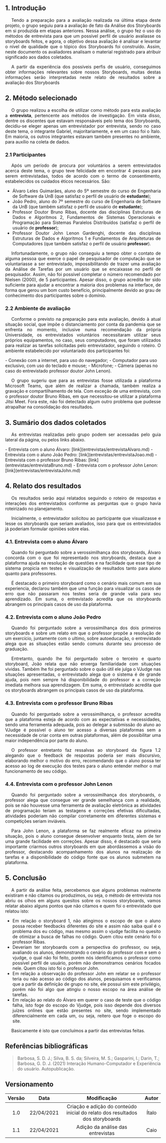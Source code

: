 ## 1. Introdução

<p style="text-indent: 20px; text-align: justify"> 
Tendo a preparação para a avaliação realizada na última etapa deste projeto, o grupo seguiu para a avaliação de fato da Análise dos Storyboards em si produzida em etapas anteriores. Nessa análise, o grupo fez o uso do métodos de entrevista para que um possível perfil de usuário avaliasse os storyboards feitos, e agora, o objetivo dessa avaliação é analisar e levantar o nível de qualidade que o tópico dos Storyboards foi construído.  Assim, neste documento os avaliadores analisam o material registrado para atribuir significado aos dados coletados.
</p>
<p style="text-indent: 20px; text-align: justify"> 
A partir da experiência dos possíveis perfis de usuário, conseguimos obter informações relevantes sobre nossos Storyboards, muitas destas informações serão interpretadas neste relato de resultados sobre a avaliação dos Storyboards
</p>

## 2. Método selecionado

<p style="text-indent: 20px; text-align: justify"> 
O grupo realizou a escolha de utilizar como método para esta avaliação a <b>entrevista</b>, pertencente aos métodos de investigação. Em vista disso, dentre os discentes que estavam responsáveis pelo tema dos Storyboards, decidiu-se eleger apenas um entrevistador por entrevista, sendo no caso deste tema, o integrante Gabriel, majoritariamente, e em um caso foi o Ítalo. Em maioria, os outros integrantes estavam também presentes no ambiente, para auxílio na coleta de dados.
</p>

### 2.1 Participantes

<p style="text-indent: 20px; text-align: justify"> 
Após um período de procura por voluntários a serem entrevistados acerca deste tema, o grupo teve felicidade em encontrar 4 pessoas para serem entrevistadas, todos de acordo com o termo de consentimento, estabelecidos os cuidados éticos necessários. São:
</p>

- <div style="text-align: justify">Álvaro Leles Guimarães, aluno do 5º semestre do curso de Engenharia de Software da UnB (que satisfaz o perfil de usuário de <b>estudante</b>);</div>
- <div style="text-align: justify">João Pedro, aluno do 7º semestre do curso de Engenharia de Software da UnB (que também satisfaz o perfil de usuário de <b>estudante</b>);</div>
- <div style="text-align: justify">Professor Doutor Bruno Ribas, docente das disciplinas Estruturas de Dados e Algoritmos 2, Fundamentos de Sistemas Operacionais e Programação para Sistemas Paralelos Distribuídos (satisfaz o perfil de usuário de <b>professor</b>);</div>
- <div style="text-align: justify">Professor Doutor John Lenon Gardenghi, docente das disciplinas Estruturas de Dados e Algoritmos 1 e Fundamentos de Arquiteturas de Computadores (que também satisfaz o perfil de usuário <b>professor</b>).</div>

<p style="text-indent: 20px; text-align: justify"> 
Infortunadamente, o grupo não conseguiu a tempo obter o contato de alguma pessoa que exerce o papel de pesquisador de computação que se voluntariasse a ser entrevistado, impossibilitando de trazer uma avaliação da Análise de Tarefas por um usuário que se encaixasse no perfil de pesquisador. Assim, não foi possível completar o número recomendado por Nielsen (2000), de 5 participantes. Apesar disso, o grupo acredita ter sido suficiente para ajudar a encontrar a maioria dos problemas na interface, de forma que gerou um bom custo benefício, principalmente devido ao grau de conhecimento dos participantes sobre o domínio.
</p>

### 2.2 Ambiente de avaliação

<p style="text-indent: 20px; text-align: justify"> 
Conforme o previsto na preparação para esta avaliação, devido à atual situação social, que impõe o distanciamento por conta da pandemia que se enfrenta no momento, inclusive numa recomendação da própria Universidade, os entrevistados voluntários necessitaram utilizar seus próprios equipamentos, no caso, seus computadores, que foram utilizados para realizar as tarefas solicitadas pelo entrevistador, seguindo o roteiro. O ambiente estabelecido por voluntariado dos participantes foi:
</p>
- Conexão com a internet, para uso do navegador;
- Computador para uso exclusivo, com uso do teclado e mouse;
- Microfone;
- Câmera (apenas no caso do entrevistado professor doutor John Lenon).
<p style="text-indent: 20px; text-align: justify"> 
O grupo sugeriu que para as entrevistas fosse utilizada a plataforma Microsoft Teams, que além de realizar a chamada, também realiza a gravação e compartilhamento de tela. Com exceção de uma entrevista, com o professor doutor Bruno Ribas, em que necessitou-se utilizar a plataforma Jitsi Meet. Fora este, não foi detectado algum outro problema que pudesse atrapalhar na consolidação dos resultados.
</p>

## 3. Sumário dos dados coletados

<p style="text-indent: 20px; text-align: justify"> 
As entrevistas realizadas pelo grupo podem ser acessadas pelo guia lateral da página, ou pelos links abaixo.
</p>
- Entrevista com o aluno Álvaro: [link](entrevistas/entrevistaAlvaro.md) 
- Entrevista com o aluno João Pedro: [link](entrevistas/entrevistaJoao.md)
- Entrevista com o professor Bruno Ribas: [link](entrevistas/entrevistaBruno.md)
- Entrevista com o professor John Lenon: [link](entrevistas/entrevistaJohn.md)

## 4. Relato dos resultados

<p style="text-indent: 20px; text-align: justify"> 
Os resultados serão aqui relatados seguindo o roteiro de respostas e interações dos entrevistados conforme as perguntas que o grupo havia roteirizado no planejamento.
</p>
<p style="text-indent: 20px; text-align: justify">
Inicialmente, o entrevistador solicitou ao participante que visualizasse e lesse os storyboards que seriam avaliados, isso para que os entrevistados já poderiam formular opiniões sobre elas.
</p>

### 4.1. Entrevista com o aluno Álvaro

<p style="text-indent: 20px; text-align: justify">
Quando foi perguntado sobre a verossimilhança dos storyboards, Álvaro concorda com o que foi representado nos storyboards, destaca que a plataforma ajuda na resolução de questões e na facilidade que esse tipo de sistema propicia em testes e visualização de resultados tanto para aluno quanto para professores.
</p>
<p style="text-indent: 20px; text-align: justify">
É destacado o primeiro storyboard como o cenário mais comum em sua experiencia, declarou também que uma função para visualizar os casos de erro que não passaram nos testes seria de grande valia para seu aprendizado. Em suma, o entrevistado acredita que os storyboards abrangem os principais casos de uso da plataforma.
</p>

### 4.2. Entrevista com o aluno João Pedro

<p style="text-indent: 20px; text-align: justify">
Quando foi perguntado sobre a verossimilhança dos dois primeiros storyboards e sobre um relato em que o professor propõe a resolução de um exercício, juntamente com o ultimo, sobre autoeducação, o entrevistado alega que as situações estão sendo comuns durante seu processo de graduação.
</p>
<p style="text-indent: 20px; text-align: justify">
Entretanto, quando lhe foi perguntado sobre o terceiro e quarto storyboard, João relata que não enxerga familiaridade com situações vividas.
Também lhe foi perguntado sobre o quão útil ele julga o VJudge nas situações apresentadas, o entrevistado alega que o sistema é de grande ajuda, pois nem sempre há disponibilidade do professor e a correção imediata melhora sua aprendizagem.
Em suma, o entrevistado acredita que os storyboards abrangem os principais casos de uso da plataforma.
</p>

### 4.3. Entrevista com o professor Bruno Ribas

<p style="text-indent: 20px; text-align: justify">
Quando foi perguntado sobre a verossimilhança, o professor acredita que a plataforma esteja de acordo com as expectativas e necessidades, sendo uma ferramenta adequada, pois ao delegar a submissão do aluno ao VJudge é possível o aluno ter acesso a diversas plataformas sem a necessidade de criar conta em outras plataformas, além de possibilitar uma maior independência por parte do aluno.
</p>
<p style="text-indent: 20px; text-align: justify">
O professor entretanto faz ressalvas ao storyboard da figura 1.2 alegando que o feedback de respostas poderia ser mais discursivo, elaborando melhor o motivo do erro, recomendando que o aluno possa ter acesso ao log de execução dos testes para o aluno entender melhor o mal funcionamento de seu código.
</p>

### 4.4. Entrevista com o professor John Lenon

<p style="text-indent: 20px; text-align: justify">
Quando foi perguntado sobre a verossimilhança dos storyboards, o professor alega que consegue ver grande semelhança com a realidade, pois se não houvesse uma ferramenta de avaliação eletrônica as atividades de programação teriam as testagens e correções efetivas dificultadas, atividades poderiam não compilar corretamente em diferentes sistemas e competições seriam inviáveis.
</p>
<p style="text-indent: 20px; text-align: justify">
Para John Lenon, a plataforma se faz realmente eficaz na primeira situação, pois o aluno consegue desenvolver enquanto testa, alem de ter uma grande facilidade em correções. Apesar disso, é destacado que seria importante criarmos outros storyboards em que abordássemos a visão do professor, destacando acompanhamento dos alunos na realização de tarefas e a disponibilidade do código fonte que os alunos submetem na plataforma.
</p>

## 5. Conclusão

<p style="text-indent: 20px; text-align: justify">
A partir da análise feita, percebemos que alguns problemas realmente existiram e não citamos ou produzimos, ou seja, o método de entrevista nos abriu os olhos em alguns quesitos sobre os nossos storyboards, vamos relatar abaixo alguns pontos que não citamos e quem foi o entrevistado que relatou isto:
</p>

- <div style="text-align: justify">Em relação o storyboard 1, não atingimos o escopo de que o aluno possa receber feedbacks diferentes do site e assim não saiba qual é o problema dos eu código, mas mesmo assim o vjudge facilita no quesito de otimizar a busca de falhas no código. Quem citou este cenário foi o professor Ribas.</div>

- <div style="text-align: justify">Deveriam ter storyboards com a perspectiva do professor, ou seja, avaliando os alunos, demonstrando o cenário do professor com e sem o vjudge, o qual não foi feito, porém nós identificamos o professor como possível perfil de usuário, porém não demonstramos cenários focados nele. Quem citou isto foi o professor John.</div>

- <div style="text-align: justify">Em relação a observação do professor John em relatar se o professor teria ou não acesso ao código dos alunos, pesquisamos e verificamos que a partir da definição de grupo no site, ele possui sim este privilégio, porém não foi algo que atingiu o nosso escopo na área análise de tarefas.</div>

- <div style="text-align: justify">Em relação ao relato do Álvaro em querer o caso de teste que o código falha, isto foge do escopo do Vjudge, pois isso depende dos diversos juízes onlines que estão presentes no site, sendo implementado diferencialmente em cada um, ou seja, reitero que foge o escopo do site.</div>

<p style="text-indent: 20px; text-align: justify">
Basicamente é isto que concluímos a partir das entrevistas feitas.
</p>

## Referências bibliográficas

> Barbosa, S. D. J.; Silva, B. S. da; Silveira, M. S.; Gasparini, I.; Darin, T.; Barbosa, G. D. J. (2021) Interação Humano-Computador e Experiência do usuário. Autopublicação.


## Versionamento

| Versão | Data | Modificação | Autor |
|:--:|:--:|:--:|:--:|
| 1.0 | 22/04/2021 | Criação e adição do conteúdo inicial do relato dos resultados dos storyboards | Ítalo |
| 1.1 | 22/04/2021 | Adição da análise das entrevistas | Caio |